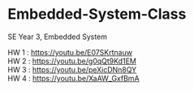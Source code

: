 # Embedded-System-Class
SE Year 3, Embedded System

HW 1 : https://youtu.be/E07SKrtnauw  
HW 2 : https://youtu.be/g0qQt9Kd1EM  
HW 3 : https://youtu.be/peXicDNn8QY  
HW 4 : https://youtu.be/XaAW_GxfBmA
